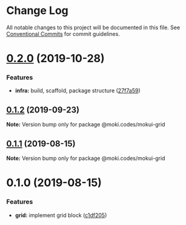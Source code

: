 # Change Log

All notable changes to this project will be documented in this file.
See [Conventional Commits](https://conventionalcommits.org) for commit guidelines.

# [0.2.0](https://github.com/moki/mokui/compare/@moki.codes/mokui-grid@0.1.2...@moki.codes/mokui-grid@0.2.0) (2019-10-28)


### Features

* **infra:** build, scaffold, package structure ([27f7a59](https://github.com/moki/mokui/commit/27f7a59))





## [0.1.2](https://github.com/moki/mokui/compare/@moki.codes/mokui-grid@0.1.1...@moki.codes/mokui-grid@0.1.2) (2019-09-23)

**Note:** Version bump only for package @moki.codes/mokui-grid





## [0.1.1](https://github.com/moki/mokui/compare/@moki.codes/mokui-grid@0.1.0...@moki.codes/mokui-grid@0.1.1) (2019-08-15)

**Note:** Version bump only for package @moki.codes/mokui-grid





# 0.1.0 (2019-08-15)


### Features

* **grid:** implement grid block ([c1df205](https://github.com/moki/mokui/commit/c1df205))
